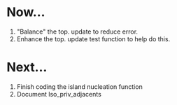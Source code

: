 Now...
======

1.  "Balance" the top. update to reduce error.
1.  Enhance the top. update test function to help do this.

Next...
=======

1.  Finish coding the island nucleation function
1.  Document lso_priv_adjacents
